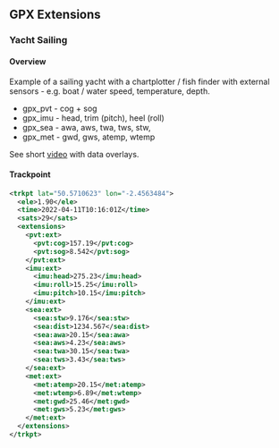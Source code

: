 ## GPX Extensions

### Yacht Sailing

#### Overview

Example of a sailing yacht with a chartplotter / fish finder with external sensors - e.g. boat / water speed, temperature, depth.

- gpx_pvt - cog + sog
- gpx_imu - head, trim (pitch), heel (roll)
- gpx_sea - awa, aws, twa, tws, stw, 
- gpx_met - gwd, gws, atemp, wtemp

See short [video](https://www.youtube.com/watch?v=14TYwonISH0) with data overlays.



#### Trackpoint

```xml
<trkpt lat="50.5710623" lon="-2.4563484">
  <ele>1.90</ele>
  <time>2022-04-11T10:16:01Z</time>
  <sats>29</sats>
  <extensions>
    <pvt:ext>
      <pvt:cog>157.19</pvt:cog>
      <pvt:sog>8.542</pvt:sog>
    </pvt:ext>
    <imu:ext>
      <imu:head>275.23</imu:head>
      <imu:roll>15.25</imu:roll>
      <imu:pitch>10.15</imu:pitch>
    </imu:ext>
    <sea:ext>
      <sea:stw>9.176</sea:stw>
      <sea:dist>1234.567</sea:dist>
      <sea:awa>20.15</sea:awa>
      <sea:aws>4.23</sea:aws>
      <sea:twa>30.15</sea:twa>
      <sea:tws>3.43</sea:tws>
    </sea:ext>
    <met:ext>
      <met:atemp>20.15</met:atemp>
      <met:wtemp>6.89</met:wtemp>
      <met:gwd>25.46</met:gwd>
      <met:gws>5.23</met:gws>
    </met:ext>
  </extensions>
</trkpt>
```


